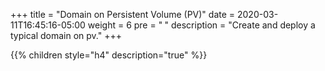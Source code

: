 +++
title = "Domain on Persistent Volume (PV)"
date = 2020-03-11T16:45:16-05:00
weight = 6
pre = "<b> </b>"
description = "Create and deploy a typical domain on pv."
+++

{{% children style="h4" description="true" %}}
